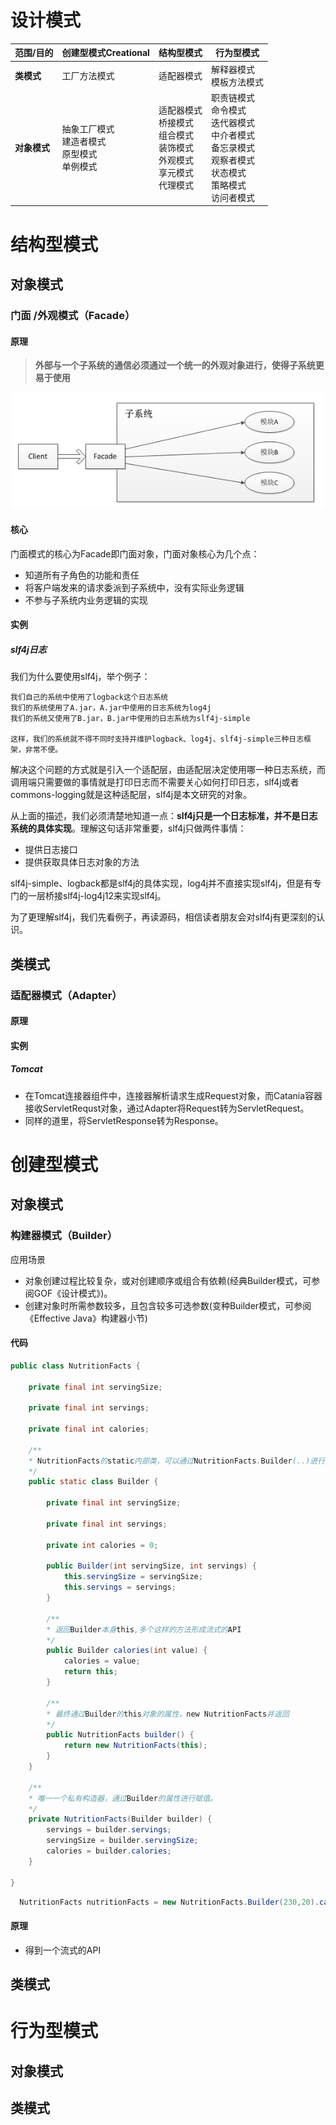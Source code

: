 # 设计模式

| **范围**/**目的** | **创建型模式Creational**                                    | **结构型模式**                                               | **行为型模式**                                               |
| ----------------- | ----------------------------------------------------------- | ------------------------------------------------------------ | ------------------------------------------------------------ |
| **类模式**        | 工厂方法模式                                                | 适配器模式                                                   | 解释器模式<br />模板方法模式                                 |
| **对象模式**      | 抽象工厂模式<br /> 建造者模式 <br />原型模式 <br />单例模式 | 适配器模式 <br />桥接模式 <br />组合模式<br />装饰模式<br />外观模式 <br />享元模式 <br />代理模式 | 职责链模式 <br />命令模式 <br />迭代器模式 <br />中介者模式 <br />备忘录模式<br />观察者模式 <br />状态模式 <br />策略模式 <br />访问者模式 |



# 结构型模式

## 对象模式

###  门面 /外观模式（Facade）

#### 原理

>  **外部与一个子系统的通信必须通过一个统一的外观对象进行，使得子系统更易于使用** 

![](images/design/1.png)

#### 核心

门面模式的核心为Facade即门面对象，门面对象核心为几个点：

- 知道所有子角色的功能和责任
- 将客户端发来的请求委派到子系统中，没有实际业务逻辑
- 不参与子系统内业务逻辑的实现



#### 实例

##### slf4j日志

我们为什么要使用slf4j，举个例子：

```
我们自己的系统中使用了logback这个日志系统
我们的系统使用了A.jar，A.jar中使用的日志系统为log4j
我们的系统又使用了B.jar，B.jar中使用的日志系统为slf4j-simple

这样，我们的系统就不得不同时支持并维护logback、log4j、slf4j-simple三种日志框架，非常不便。
```

解决这个问题的方式就是引入一个适配层，由适配层决定使用哪一种日志系统，而调用端只需要做的事情就是打印日志而不需要关心如何打印日志，slf4j或者commons-logging就是这种适配层，slf4j是本文研究的对象。

从上面的描述，我们必须清楚地知道一点：**slf4j只是一个日志标准，并不是日志系统的具体实现**。理解这句话非常重要，slf4j只做两件事情：

- 提供日志接口
- 提供获取具体日志对象的方法

slf4j-simple、logback都是slf4j的具体实现，log4j并不直接实现slf4j，但是有专门的一层桥接slf4j-log4j12来实现slf4j。

为了更理解slf4j，我们先看例子，再读源码，相信读者朋友会对slf4j有更深刻的认识。



## 类模式

### 适配器模式（Adapter）

#### 原理

#### 实例

##### Tomcat

- 在Tomcat连接器组件中，连接器解析请求生成Request对象，而Catania容器接收ServletRequst对象，通过Adapter将Request转为ServletRequest。
- 同样的道里，将ServletResponse转为Response。



# 创建型模式

## 对象模式

### 构建器模式（Builder）



应用场景

- 对象创建过程比较复杂，或对创建顺序或组合有依赖(经典Builder模式，可参阅GOF《设计模式》)。
- 创建对象时所需参数较多，且包含较多可选参数(变种Builder模式，可参阅《Effective Java》构建器小节)

#### 代码

```java
public class NutritionFacts {

    private final int servingSize;

    private final int servings;

    private final int calories;

    /**
    * NutritionFacts的static内部类，可以通过NutritionFacts.Builder(..)进行调用，..取决于Builder的构造器
    */
    public static class Builder {

        private final int servingSize;

        private final int servings;

        private int calories = 0;

        public Builder(int servingSize, int servings) {
            this.servingSize = servingSize;
            this.servings = servings;
        }

        /**
        * 返回Builder本身this,多个这样的方法形成流式的API
        */
        public Builder calories(int value) {
            calories = value;
            return this;
        }

        /**
        * 最终通过Builder的this对象的属性，new NutritionFacts并返回
        */
        public NutritionFacts builder() {
            return new NutritionFacts(this);
        }
    }

    /**
    * 唯一一个私有构造器，通过Builder的属性进行赋值。
    */
    private NutritionFacts(Builder builder) {
        servings = builder.servings;
        servingSize = builder.servingSize;
        calories = builder.calories;
    }
    
}
```

```java
  NutritionFacts nutritionFacts = new NutritionFacts.Builder(230,20).calories(10).builder();
```



#### 原理

- 得到一个流式的API

## 类模式

# 行为型模式

## 对象模式

## 类模式





